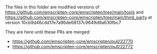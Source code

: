 The files in this folder are modified versions of https://github.com/emscripten-core/emscripten/tree/main/tools and https://github.com/emscripten-core/emscripten/tree/main/third_party at version 10cb9d46cdd17e7a96de68137c9649d9a630fbc7

They are here until these PRs are merged:
- https://github.com/emscripten-core/emscripten/pull/22770
- https://github.com/emscripten-core/emscripten/pull/22772
